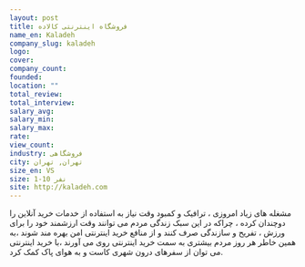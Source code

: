 ```yaml
---
layout: post
title: فروشگاه اینترنتی کالاده
name_en: Kaladeh
company_slug: kaladeh
logo: 
cover: 
company_count:
founded:
location: ""
total_review: 
total_interview: 
salary_avg: 
salary_min: 
salary_max: 
rate: 
view_count: 
industry: فروشگاهی
city: تهران, تهران
size_en: VS
size: 1-10 نفر
site: http://kaladeh.com
---
```


مشغله های زیاد امروزی ، ترافیک و کمبود وقت نیاز به استفاده از خدمات خرید آنلاین را دوچندان کرده ، چراکه در این سبک زندگی مردم می توانند وقت ارزشمند خود را برای ورزش ، تفریح و سازندگی صرف کنند و از منافع خرید اینترنتی امن بهره مند شوند ،به همین خاطر هر روز مردم بیشتری به سمت خرید اینترنتی روی می آورند ،با خرید اینترنتی می توان از سفرهای درون شهری کاست و به هوای پاک کمک کرد.
